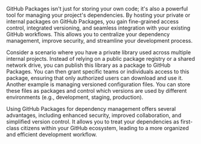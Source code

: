GitHub Packages isn't just for storing your own code; it's also a powerful tool for managing your project's dependencies. By hosting your private or internal packages on GitHub Packages, you gain fine-grained access control, integrated versioning, and seamless integration with your existing GitHub workflows. This allows you to centralize your dependency management, improve security, and streamline your development process.

Consider a scenario where you have a private library used across multiple internal projects. Instead of relying on a public package registry or a shared network drive, you can publish this library as a package to GitHub Packages. You can then grant specific teams or individuals access to this package, ensuring that only authorized users can download and use it. Another example is managing versioned configuration files. You can store these files as packages and control which versions are used by different environments (e.g., development, staging, production).

Using GitHub Packages for dependency management offers several advantages, including enhanced security, improved collaboration, and simplified version control. It allows you to treat your dependencies as first-class citizens within your GitHub ecosystem, leading to a more organized and efficient development workflow.